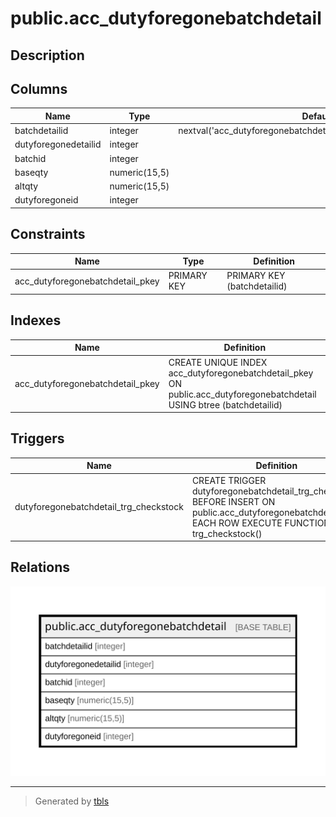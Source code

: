 # public.acc_dutyforegonebatchdetail

## Description

## Columns

| Name | Type | Default | Nullable | Children | Parents | Comment |
| ---- | ---- | ------- | -------- | -------- | ------- | ------- |
| batchdetailid | integer | nextval('acc_dutyforegonebatchdetail_batchdetailid_seq'::regclass) | false |  |  |  |
| dutyforegonedetailid | integer |  | false |  |  |  |
| batchid | integer |  | true |  |  |  |
| baseqty | numeric(15,5) |  | true |  |  |  |
| altqty | numeric(15,5) |  | true |  |  |  |
| dutyforegoneid | integer |  | true |  |  |  |

## Constraints

| Name | Type | Definition |
| ---- | ---- | ---------- |
| acc_dutyforegonebatchdetail_pkey | PRIMARY KEY | PRIMARY KEY (batchdetailid) |

## Indexes

| Name | Definition |
| ---- | ---------- |
| acc_dutyforegonebatchdetail_pkey | CREATE UNIQUE INDEX acc_dutyforegonebatchdetail_pkey ON public.acc_dutyforegonebatchdetail USING btree (batchdetailid) |

## Triggers

| Name | Definition |
| ---- | ---------- |
| dutyforegonebatchdetail_trg_checkstock | CREATE TRIGGER dutyforegonebatchdetail_trg_checkstock BEFORE INSERT ON public.acc_dutyforegonebatchdetail FOR EACH ROW EXECUTE FUNCTION trg_checkstock() |

## Relations

![er](public.acc_dutyforegonebatchdetail.svg)

---

> Generated by [tbls](https://github.com/k1LoW/tbls)
